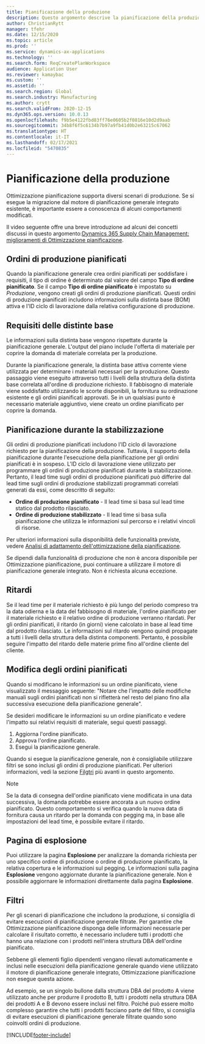 ```yaml
---
title: Pianificazione della produzione
description: Questo argomento descrive la pianificazione della produzione e spiega come modificare gli ordini di produzione pianificati utilizzando Ottimizzazione pianificazione.
author: ChristianRytt
manager: tfehr
ms.date: 12/15/2020
ms.topic: article
ms.prod: ''
ms.service: dynamics-ax-applications
ms.technology: ''
ms.search.form: ReqCreatePlanWorkspace
audience: Application User
ms.reviewer: kamaybac
ms.custom: ''
ms.assetid: ''
ms.search.region: Global
ms.search.industry: Manufacturing
ms.author: crytt
ms.search.validFrom: 2020-12-15
ms.dyn365.ops.version: 10.0.13
ms.openlocfilehash: f9b5e4122fbd83ff76e0605b2f0816e10d2d9aab
ms.sourcegitcommit: 34b8f6f5c6134b7b97a9fb41d0b2e63215c67062
ms.translationtype: HT
ms.contentlocale: it-IT
ms.lasthandoff: 02/17/2021
ms.locfileid: "5470835"
---
```

# <a name="production-planning"></a>Pianificazione della produzione

Ottimizzazione pianificazione supporta diversi scenari di produzione. Se si esegue la migrazione dal motore di pianificazione generale integrato esistente, è importante essere a conoscenza di alcuni comportamenti modificati.

Il video seguente offre una breve introduzione ad alcuni dei concetti discussi in questo argomento:[Dynamics 365 Supply Chain Management: miglioramenti di Ottimizzazione pianificazione](https://youtu.be/u1pcmZuZBTw).

## <a name="planned-production-orders"></a>Ordini di produzione pianificati

Quando la pianificazione generale crea ordini pianificati per soddisfare i requisiti, il tipo di ordine è determinato dal valore del campo **Tipo di ordine pianificato**. Se il campo **Tipo di ordine pianificato** è impostato su *Produzione*, vengono creati gli ordini di produzione pianificati. Questi ordini di produzione pianificati includono informazioni sulla distinta base (BOM) attiva e l'ID ciclo di lavorazione dalla relativa configurazione di produzione.

## <a name="requirements-from-boms"></a>Requisiti delle distinte base

Le informazioni sulla distinta base vengono rispettate durante la pianificazione generale. L'output del piano include l'offerta di materiale per coprire la domanda di materiale correlata per la produzione.

Durante la pianificazione generale, la distinta base attiva corrente viene utilizzata per determinare i materiali necessari per la produzione. Questo passaggio viene eseguito attraverso tutti i livelli della struttura della distinta base correlata all'ordine di produzione richiesto. Il fabbisogno di materiale viene soddisfatto utilizzando le scorte disponibili, la fornitura su ordinazione esistente e gli ordini pianificati approvati. Se in un qualsiasi punto è necessario materiale aggiuntivo, viene creato un ordine pianificato per coprire la domanda.

## <a name="scheduling-during-firming"></a>Pianificazione durante la stabilizzazione

Gli ordini di produzione pianificati includono l'ID ciclo di lavorazione richiesto per la pianificazione della produzione. Tuttavia, il supporto della pianificazione durante l'esecuzione della pianificazione per gli ordini pianificati è in sospeso. L'ID ciclo di lavorazione viene utilizzato per programmare gli ordini di produzione pianificati durante la stabilizzazione. Pertanto, il lead time sugli ordini di produzione pianificati può differire dal lead time sugli ordini di produzione stabilizzati programmati correlati generati da essi, come descritto di seguito:

- **Ordine di produzione pianificato** - Il lead time si basa sul lead time statico dal prodotto rilasciato.
- **Ordine di produzione stabilizzato** - Il lead time si basa sulla pianificazione che utilizza le informazioni sul percorso e i relativi vincoli di risorse.

Per ulteriori informazioni sulla disponibilità delle funzionalità previste, vedere [Analisi di adattamento dell'ottimizzazione della pianificazione](planning-optimization-fit-analysis.md).

Se dipendi dalla funzionalità di produzione che non è ancora disponibile per Ottimizzazione pianificazione, puoi continuare a utilizzare il motore di pianificazione generale integrato. Non è richiesta alcuna eccezione.

## <a name="delays"></a>Ritardi

Se il lead time per il materiale richiesto è più lungo del periodo compreso tra la data odierna e la data del fabbisogno di materiale, l'ordine pianificato per il materiale richiesto e il relativo ordine di produzione verranno ritardati. Per gli ordini pianificati, il ritardo (in giorni) viene calcolato in base al lead time dal prodotto rilasciato. Le informazioni sul ritardo vengono quindi propagate a tutti i livelli della struttura della distinta componenti. Pertanto, è possibile seguire l'impatto del ritardo delle materie prime fino all'ordine cliente del cliente.

## <a name="modifying-planned-orders"></a>Modifica degli ordini pianificati

Quando si modificano le informazioni su un ordine pianificato, viene visualizzato il messaggio seguente: "Notare che l'impatto delle modifiche manuali sugli ordini pianificati non si rifletterà nel resto del piano fino alla successiva esecuzione della pianificazione generale".

Se desideri modificare le informazioni su un ordine pianificato e vedere l'impatto sui relativi requisiti di materiale, segui questi passaggi.

1. Aggiorna l'ordine pianificato.
2. Approva l'ordine pianificato.
3. Esegui la pianificazione generale.

Quando si esegue la pianificazione generale, non è consigliabile utilizzare filtri se sono inclusi gli ordini di produzione pianificati. Per ulteriori informazioni, vedi la sezione [Filgtri](#filters) più avanti in questo argomento.

> [!NOTE]
> Se la data di consegna dell'ordine pianificato viene modificata in una data successiva, la domanda potrebbe essere ancorata a un nuovo ordine pianificato. Questo comportamento si verifica quando la nuova data di fornitura causa un ritardo per la domanda con pegging ma, in base alle impostazioni del lead time, è possibile evitare il ritardo.

## <a name="explosion-page"></a>Pagina di esplosione

Puoi utilizzare la pagina **Esplosione** per analizzare la domanda richiesta per uno specifico ordine di produzione o ordine di produzione pianificato, la relativa copertura e le informazioni sul pegging. Le informazioni sulla pagina **Esplosione** vengono aggiornate durante la pianificazione generale. Non è possibile aggiornare le informazioni direttamente dalla pagina **Esplosione**.

## <a name="filters"></a><a name="filters"></a>Filtri

Per gli scenari di pianificazione che includono la produzione, si consiglia di evitare esecuzioni di pianificazione generale filtrate. Per garantire che Ottimizzazione pianificazione disponga delle informazioni necessarie per calcolare il risultato corretto, è necessario includere tutti i prodotti che hanno una relazione con i prodotti nell'intera struttura DBA dell'ordine pianificato.

Sebbene gli elementi figlio dipendenti vengano rilevati automaticamente e inclusi nelle esecuzioni della pianificazione generale quando viene utilizzato il motore di pianificazione generale integrato, Ottimizzazione pianificazione non esegue questa azione.

Ad esempio, se un singolo bullone dalla struttura DBA del prodotto A viene utilizzato anche per produrre il prodotto B, tutti i prodotti nella struttura DBA dei prodotti A e B devono essere inclusi nel filtro. Poiché può essere molto complesso garantire che tutti i prodotti facciano parte del filtro, si consiglia di evitare esecuzioni di pianificazione generale filtrate quando sono coinvolti ordini di produzione.


[!INCLUDE[footer-include](../../../includes/footer-banner.md)]